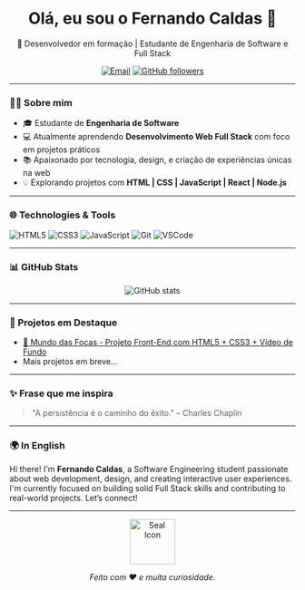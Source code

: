 
<h1 align="center">Olá, eu sou o Fernando Caldas 👋</h1>
<p align="center">🚀 Desenvolvedor em formação | Estudante de Engenharia de Software e Full Stack</p>

<p align="center">
  <a href="mailto:fndcaldas@gmail.com"><img src="https://img.shields.io/badge/Gmail-fndcaldas@gmail.com-D14836?style=flat&logo=gmail&logoColor=white" alt="Email" /></a>
  <a href="https://github.com/FernandoCaldas9"><img src="https://img.shields.io/github/followers/FernandoCaldas9?style=social" alt="GitHub followers" /></a>
</p>

---

### 👨‍💻 Sobre mim

- 🎓 Estudante de **Engenharia de Software**
- 💻 Atualmente aprendendo **Desenvolvimento Web Full Stack** com foco em projetos práticos
- 📚 Apaixonado por tecnologia, design, e criação de experiências únicas na web
- 💡 Explorando projetos com **HTML | CSS | JavaScript | React | Node.js**

---

### 🌐 Technologies & Tools

![HTML5](https://img.shields.io/badge/-HTML5-E34F26?style=flat-square&logo=html5&logoColor=white)
![CSS3](https://img.shields.io/badge/-CSS3-1572B6?style=flat-square&logo=css3)
![JavaScript](https://img.shields.io/badge/-JavaScript-F7DF1E?style=flat-square&logo=javascript&logoColor=black)
![Git](https://img.shields.io/badge/-Git-F05032?style=flat-square&logo=git&logoColor=white)
![VSCode](https://img.shields.io/badge/-VS%20Code-007ACC?style=flat-square&logo=visual-studio-code)

---

### 📊 GitHub Stats

<p align="center">
  <img src="https://github-readme-stats.vercel.app/api?username=FernandoCaldas9&show_icons=true&theme=dracula" alt="GitHub stats" />
</p>

---

### 💼 Projetos em Destaque

- [🌊 Mundo das Focas - Projeto Front-End com HTML5 + CSS3 + Vídeo de Fundo](https://github.com/FernandoCaldas9/projeto-mundo-das-focas)
- Mais projetos em breve...

---

### ✨ Frase que me inspira

> "A persistência é o caminho do êxito." – Charles Chaplin

---

### 🌍 In English

Hi there! I'm **Fernando Caldas**, a Software Engineering student passionate about web development, design, and creating interactive user experiences. I'm currently focused on building solid Full Stack skills and contributing to real-world projects. Let’s connect!

---

<p align="center">
  <img src="https://raw.githubusercontent.com/FernandoCaldas9/FernandoCaldas9/main/img/foca-icon.png" height="80" alt="Seal Icon" />
</p>
<p align="center"><em>Feito com ❤️ e muita curiosidade.</em></p>

